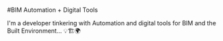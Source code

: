 #BIM Automation + Digital Tools

I'm a developer tinkering with Automation and digital tools for BIM and the Built Environment... :bulb::building_construction::earth_africa:
